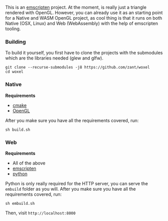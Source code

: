 This is an [emscripten](https://emscripten.org/) project. At the moment, is really just a triangle rendered with OpenGL. However, you can already use it as an starting point for a Native and WASM OpenGL project, as cool thing is that it runs on both Native (OSX, Linux) and Web (WebAssembly) with the help of emscripten tooling.

### Building

To build it yourself, you first have to clone the projects with the submodules which are the libraries needed (glew and glfw).

```
git clone --recurse-submodules -j8 https://github.com/zant/woxel
cd woxel
```

### Native

**Requirements**

- [cmake](https://cmake.org/)
- [OpenGL](https://www.opengl.org/)

After you make sure you have all the requirements covered, run:

```
sh build.sh
```

### Web

**Requirements**

- All of the above
- [emscripten](https://emscripten.org/docs/getting_started/downloads.html)
- [python](https://www.python.org/downloads/)

Python is only really required for the HTTP server, you can serve the `embuild` folder as you will. After you make sure you have all the requirements covered, run:

```
sh embuild.sh
```

Then, visit `http://localhost:8000`
